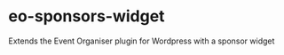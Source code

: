 eo-sponsors-widget
==================

Extends the Event Organiser plugin for Wordpress with a sponsor widget
